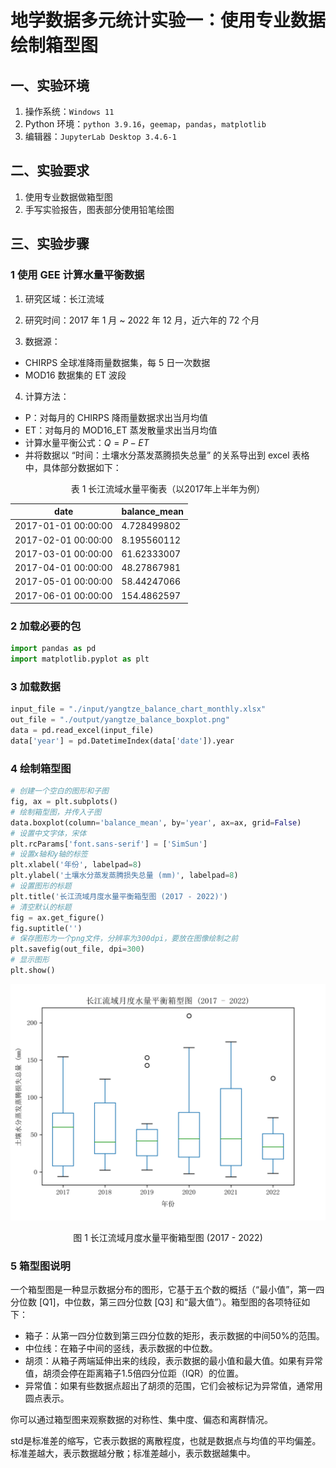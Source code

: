 # 地学数据多元统计实验一：使用专业数据绘制箱型图



## 一、实验环境

1. 操作系统：`Windows 11`
2. Python 环境：`python 3.9.16`，`geemap`，`pandas`，`matplotlib`
3. 编辑器：`JupyterLab Desktop 3.4.6-1`



## 二、实验要求

1. 使用专业数据做箱型图
2. 手写实验报告，图表部分使用铅笔绘图



## 三、实验步骤

### 1 使用 GEE 计算水量平衡数据

1. 研究区域：长江流域

2. 研究时间：2017 年 1 月 ~ 2022 年 12 月，近六年的 72 个月

3. 数据源：

- CHIRPS 全球准降雨量数据集，每 5 日一次数据
- MOD16 数据集的 ET 波段

4. 计算方法：

- P：对每月的 CHIRPS 降雨量数据求出当月均值
- ET：对每月的 MOD16_ET 蒸发散量求出当月均值
- 计算水量平衡公式：$Q=P-ET$
- 并将数据以 “时间：土壤水分蒸发蒸腾损失总量” 的关系导出到 excel 表格中，具体部分数据如下：

<center>表 1 长江流域水量平衡表（以2017年上半年为例）</center>

| date                 | balance_mean |
| -------------------- | ------------ |
| 2017-01-01  00:00:00 | 4.728499802  |
| 2017-02-01  00:00:00 | 8.195560112  |
| 2017-03-01  00:00:00 | 61.62333007  |
| 2017-04-01  00:00:00 | 48.27867981  |
| 2017-05-01  00:00:00 | 58.44247066  |
| 2017-06-01  00:00:00 | 154.4862597  |



### 2 加载必要的包

```python
import pandas as pd
import matplotlib.pyplot as plt
```

### 3 加载数据

```python
input_file = "./input/yangtze_balance_chart_monthly.xlsx"
out_file = "./output/yangtze_balance_boxplot.png"
data = pd.read_excel(input_file)
data['year'] = pd.DatetimeIndex(data['date']).year
```

### 4 绘制箱型图

```python
# 创建一个空白的图形和子图
fig, ax = plt.subplots()
# 绘制箱型图，并传入子图
data.boxplot(column='balance_mean', by='year', ax=ax, grid=False)
# 设置中文字体，宋体
plt.rcParams['font.sans-serif'] = ['SimSun']
# 设置x轴和y轴的标签
plt.xlabel('年份', labelpad=8)
plt.ylabel('土壤水分蒸发蒸腾损失总量 (mm)', labelpad=8)
# 设置图形的标题
plt.title('长江流域月度水量平衡箱型图 (2017 - 2022)')
# 清空默认的标题
fig = ax.get_figure()
fig.suptitle('')
# 保存图形为一个png文件，分辨率为300dpi，要放在图像绘制之前
plt.savefig(out_file, dpi=300)
# 显示图形
plt.show()
```

![yangtze_balance_boxplot](./img/yangtze_balance_boxplot.png)

<center>图 1 长江流域月度水量平衡箱型图 (2017 - 2022)</center>

### 5 箱型图说明

一个箱型图是一种显示数据分布的图形，它基于五个数的概括（“最小值”，第一四分位数 [Q1]，中位数，第三四分位数 [Q3] 和“最大值”）。箱型图的各项特征如下：

- 箱子：从第一四分位数到第三四分位数的矩形，表示数据的中间50%的范围。
- 中位线：在箱子中间的竖线，表示数据的中位数。
- 胡须：从箱子两端延伸出来的线段，表示数据的最小值和最大值。如果有异常值，胡须会停在距离箱子1.5倍四分位距（IQR）的位置。
- 异常值：如果有些数据点超出了胡须的范围，它们会被标记为异常值，通常用圆点表示。

你可以通过箱型图来观察数据的对称性、集中度、偏态和离群情况。





std是标准差的缩写，它表示数据的离散程度，也就是数据点与均值的平均偏差。标准差越大，表示数据越分散；标准差越小，表示数据越集中。
